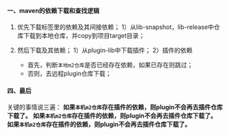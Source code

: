 #### 一、maven的依赖下载和查找逻辑
1. 优先下载<dependencies>标签里的依赖及其间接依赖；
1）从lib-snapshot，lib-release中仓库下载到本地仓库，并copy到项目target目录；

2. 然后下载<plugins>及其依赖；
1）从plugin-lib中下载插件；
2）插件的依赖
    * 首先，判断`本地m2仓库`是否已经存在依赖，如果已存在则跳过；
    * 否则，去远程plugin仓库下载；
#### 四、最后
关键的事情说三遍：
**如果`本机m2仓库`存在插件的依赖，则plugin不会再去插件仓库下载了。**
**如果`本机m2仓库`存在插件的依赖，则plugin不会再去插件仓库下载了。**
**如果`本机m2仓库`存在插件的依赖，则plugin不会再去插件仓库下载了。**